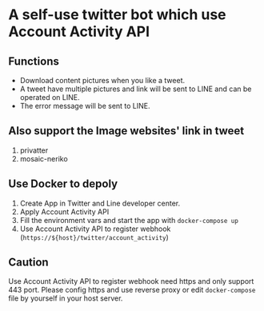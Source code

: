 # A self-use twitter bot which use Account Activity API

## Functions
- Download content pictures when you like a tweet.
- A tweet have multiple pictures and link will be sent to LINE and can be operated on LINE.
- The error message will be sent to LINE.

## Also support the Image websites' link in tweet
1. privatter
2. mosaic-neriko

## Use Docker to depoly
1. Create App in Twitter and Line developer center.
2. Apply Account Activity API
3. Fill the environment vars and start the app with `docker-compose up`
4. Use Account Activity API to register webhook (`https://${host}/twitter/account_activity`)

## Caution
Use Account Activity API to register webhook need https and only support 443 port.
Please config https and use reverse proxy or edit `docker-compose` file by yourself in your host server.
